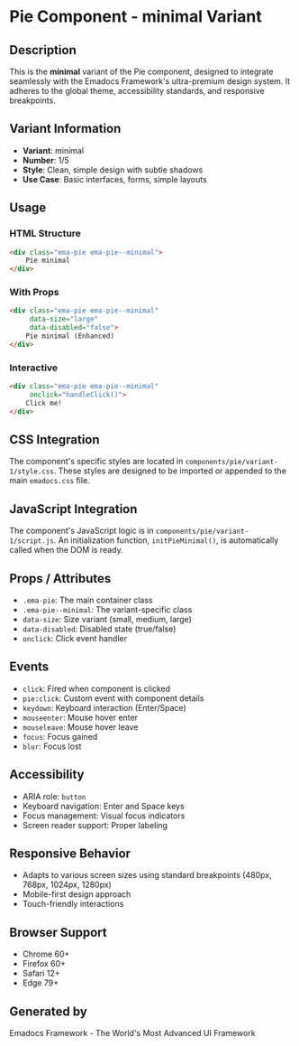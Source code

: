 # Pie Component - minimal Variant

## Description
This is the **minimal** variant of the Pie component, designed to integrate seamlessly with the Emadocs Framework's ultra-premium design system. It adheres to the global theme, accessibility standards, and responsive breakpoints.

## Variant Information
- **Variant**: minimal
- **Number**: 1/5
- **Style**: Clean, simple design with subtle shadows
- **Use Case**: Basic interfaces, forms, simple layouts

## Usage

### HTML Structure
```html
<div class="ema-pie ema-pie--minimal">
    Pie minimal
</div>
```

### With Props
```html
<div class="ema-pie ema-pie--minimal" 
     data-size="large" 
     data-disabled="false">
    Pie minimal (Enhanced)
</div>
```

### Interactive
```html
<div class="ema-pie ema-pie--minimal" 
     onclick="handleClick()">
    Click me!
</div>
```

## CSS Integration
The component's specific styles are located in `components/pie/variant-1/style.css`. These styles are designed to be imported or appended to the main `emadocs.css` file.

## JavaScript Integration
The component's JavaScript logic is in `components/pie/variant-1/script.js`. An initialization function, `initPieMinimal()`, is automatically called when the DOM is ready.

## Props / Attributes
- `.ema-pie`: The main container class
- `.ema-pie--minimal`: The variant-specific class
- `data-size`: Size variant (small, medium, large)
- `data-disabled`: Disabled state (true/false)
- `onclick`: Click event handler

## Events
- `click`: Fired when component is clicked
- `pie:click`: Custom event with component details
- `keydown`: Keyboard interaction (Enter/Space)
- `mouseenter`: Mouse hover enter
- `mouseleave`: Mouse hover leave
- `focus`: Focus gained
- `blur`: Focus lost

## Accessibility
- ARIA role: `button`
- Keyboard navigation: Enter and Space keys
- Focus management: Visual focus indicators
- Screen reader support: Proper labeling

## Responsive Behavior
- Adapts to various screen sizes using standard breakpoints (480px, 768px, 1024px, 1280px)
- Mobile-first design approach
- Touch-friendly interactions

## Browser Support
- Chrome 60+
- Firefox 60+
- Safari 12+
- Edge 79+

## Generated by
Emadocs Framework - The World's Most Advanced UI Framework
